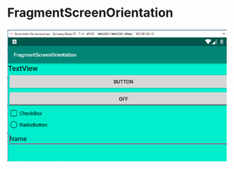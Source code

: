 # FragmentScreenOrientation

![alt text](https://github.com/ihaydinn/FragmentScreenOrientation/blob/master/frgscreenorientation.png)
